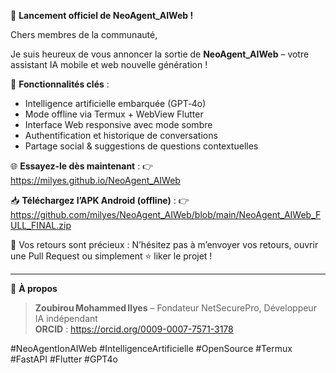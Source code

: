 🚀 **Lancement officiel de NeoAgent_AIWeb !**

Chers membres de la communauté,

Je suis heureux de vous annoncer la sortie de **NeoAgent_AIWeb** – votre assistant IA mobile et web nouvelle génération !

🔹 **Fonctionnalités clés** :
- Intelligence artificielle embarquée (GPT‑4o)
- Mode offline via Termux + WebView Flutter
- Interface Web responsive avec mode sombre
- Authentification et historique de conversations
- Partage social & suggestions de questions contextuelles

🌐 **Essayez-le dès maintenant** :
👉 https://milyes.github.io/NeoAgent_AIWeb

📥 **Téléchargez l’APK Android (offline)** :
👉 https://github.com/milyes/NeoAgent_AIWeb/blob/main/NeoAgent_AIWeb_FULL_FINAL.zip

🤝 Vos retours sont précieux :
N’hésitez pas à m’envoyer vos retours, ouvrir une Pull Request ou simplement ⭐ liker le projet !

---

🔖 **À propos**
> **Zoubirou Mohammed Ilyes** – Fondateur NetSecurePro, Développeur IA indépendant  
> **ORCID** : https://orcid.org/0009-0007-7571-3178  

#NeoAgentIonAIWeb #IntelligenceArtificielle #OpenSource #Termux #FastAPI #Flutter #GPT4o